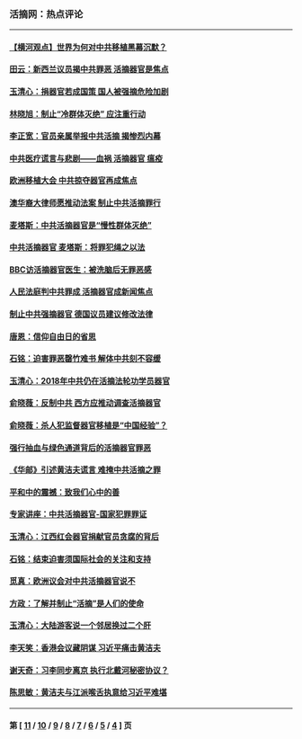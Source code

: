 ### 活摘网：热点评论
---
#### [【横河观点】世界为何对中共移植黑幕沉默？](../../pages/nf5879/n13244249.md?07180430) 
#### [田云：新西兰议员揭中共罪恶 活摘器官是焦点](../../pages/nf5879/n13070629.md?07180430) 
#### [玉清心：捐器官若成国策 国人被强摘危险加剧](../../pages/nf5879/n12802713.md?07180430) 
#### [林晓旭：制止“冷群体灭绝” 应注重行动](../../pages/nf5879/n12779736.md?07180430) 
#### [李正宽：官员亲属举报中共活摘 揭惨烈内幕](../../pages/nf5879/n12684490.md?07180430) 
#### [中共医疗谎言与悲剧——血祸 活摘器官 瘟疫](../../pages/nf5879/n12372103.md?07180430) 
#### [欧洲移植大会 中共掠夺器官再成焦点](../../pages/nf5879/n11538883.md?07180430) 
#### [澳华裔大律师愿推动法案 制止中共活摘罪行](../../pages/nf5879/n11377039.md?07180430) 
#### [麦塔斯：中共活摘器官是“慢性群体灭绝”](../../pages/nf5879/n11350529.md?07180430) 
#### [中共活摘器官 麦塔斯：将罪犯绳之以法](../../pages/nf5879/n11347973.md?07180430) 
#### [BBC访活摘器官医生：被洗脑后无罪恶感](../../pages/nf5879/n11335935.md?07180430) 
#### [人民法庭判中共罪成 活摘器官成新闻焦点](../../pages/nf5879/n11331578.md?07180430) 
#### [制止中共强摘器官 德国议员建议修改法律](../../pages/nf5879/n11249451.md?07180430) 
#### [唐恩：信仰自由日的省思](../../pages/nf5879/n11003525.md?07180430) 
#### [石铭：迫害罪恶罄竹难书  解体中共刻不容缓](../../pages/nf5879/n10942855.md?07180430) 
#### [玉清心：2018年中共仍在活摘法轮功学员器官](../../pages/nf5879/n10914646.md?07180430) 
#### [俞晓薇：反制中共 西方应推动调查活摘器官](../../pages/nf5879/n10794671.md?07180430) 
#### [俞晓薇：杀人犯监督器官移植是“中国经验”？](../../pages/nf5879/n10466427.md?07180430) 
#### [强行抽血与绿色通道背后的活摘器官罪恶](../../pages/nf5879/n10004708.md?07180430) 
#### [《华邮》引述黄洁夫谎言 难掩中共活摘之罪](../../pages/nf5879/n9642309.md?07180430) 
#### [平和中的震撼：致我们心中的善](../../pages/nf5879/n9021123.md?07180430) 
#### [专家讲座：中共活摘器官-国家犯罪罪证](../../pages/nf5879/n8828153.md?07180430) 
#### [玉清心：江西红会器官捐献官员贪腐的背后](../../pages/nf5879/n8522122.md?07180430) 
#### [石铭：结束迫害须国际社会的关注和支持](../../pages/nf5879/n8443497.md?07180430) 
#### [觅真：欧洲议会对中共活摘器官说不](../../pages/nf5879/n8337486.md?07180430) 
#### [方政：了解并制止“活摘”是人们的使命](../../pages/nf5879/n8329214.md?07180430) 
#### [玉清心：大陆游客说一个邻居换过二个肝](../../pages/nf5879/n8291404.md?07180430) 
#### [李天笑：香港会议藏阴谋 习近平痛击黄洁夫](../../pages/nf5879/n8241459.md?07180430) 
#### [谢天奇：习李同步离京 执行北戴河秘密协议？](../../pages/nf5879/n8230418.md?07180430) 
#### [陈思敏：黄洁夫与江派喉舌执意给习近平难堪](../../pages/nf5879/n8222166.md?07180430) 

---
#### 第 [ [11](./11.md?07180430) / [10](./10.md?07180430) / [9](./9.md?07180430) / [8](./8.md?07180430) / [7](./7.md?07180430) / [6](./6.md?07180430) / [5](./5.md?07180430) / [4](./4.md?07180430) ] 页

